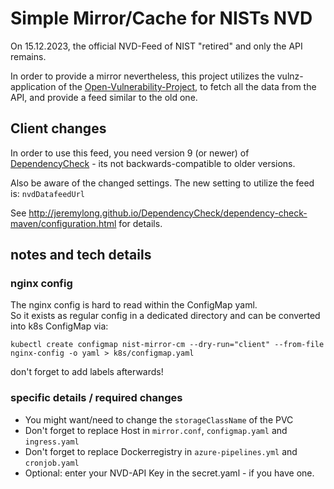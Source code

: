 # Simple Mirror/Cache for NISTs NVD

On 15.12.2023, the official NVD-Feed of NIST "retired" and only the API remains.

In order to provide a mirror nevertheless, this project utilizes the vulnz-application of the [Open-Vulnerability-Project](https://github.com/jeremylong/Open-Vulnerability-Project/tree/main/vulnz), to fetch all the data from the API,
and provide a feed similar to the old one.

## Client changes
In order to use this feed, you need version 9 (or newer) of [DependencyCheck](https://github.com/jeremylong/DependencyCheck) - its not backwards-compatible to older versions.

Also be aware of the changed settings. The new setting to utilize the feed is: `nvdDatafeedUrl`

See http://jeremylong.github.io/DependencyCheck/dependency-check-maven/configuration.html for details.

## notes and tech details
### nginx config
The nginx config is hard to read within the ConfigMap yaml.<br/>
So it exists as regular config in a dedicated directory and can be converted into k8s ConfigMap via:
```
kubectl create configmap nist-mirror-cm --dry-run="client" --from-file nginx-config -o yaml > k8s/configmap.yaml
```
don't forget to add labels afterwards!

### specific details / required changes
* You might want/need to change the `storageClassName` of the PVC
* Don't forget to replace Host in `mirror.conf`, `configmap.yaml` and `ingress.yaml`
* Don't forget to replace Dockerregistry in `azure-pipelines.yml` and `cronjob.yaml`
* Optional: enter your NVD-API Key in the secret.yaml - if you have one.
